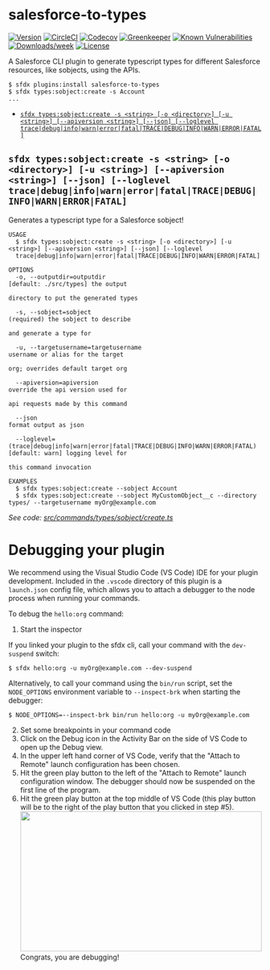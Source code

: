 salesforce-to-types
=================

[![Version](https://img.shields.io/npm/v/salesforce-to-types.svg)](https://npmjs.org/package/salesforce-to-types)
[![CircleCI](https://circleci.com/gh/amphro/salesforce-to-types/tree/master.svg?style=shield)](https://circleci.com/gh/amphro/salesforce-to-types/tree/master)
[![Codecov](https://codecov.io/gh/amphro/salesforce-to-types/branch/master/graph/badge.svg)](https://codecov.io/gh/amphro/salesforce-to-types)
[![Greenkeeper](https://badges.greenkeeper.io/amphro/salesforce-to-types.svg)](https://greenkeeper.io/)
[![Known Vulnerabilities](https://snyk.io/test/github/amphro/salesforce-to-types/badge.svg)](https://snyk.io/test/github/amphro/salesforce-to-types)
[![Downloads/week](https://img.shields.io/npm/dw/salesforce-to-types.svg)](https://npmjs.org/package/salesforce-to-types)
[![License](https://img.shields.io/npm/l/salesforce-to-types.svg)](https://github.com/amphro/salesforce-to-types/blob/master/package.json)

A Salesforce CLI plugin to generate typescript types for different Salesforce resources, like sobjects, using the APIs.

```sh-session
$ sfdx plugins:install salesforce-to-types
$ sfdx types:sobject:create -s Account
...
```

<!-- commands -->
* [`sfdx types:sobject:create -s <string> [-o <directory>] [-u <string>] [--apiversion <string>] [--json] [--loglevel trace|debug|info|warn|error|fatal|TRACE|DEBUG|INFO|WARN|ERROR|FATAL]`](#sfdx-typessobjectcreate--s-string--o-directory--u-string---apiversion-string---json---loglevel-tracedebuginfowarnerrorfataltracedebuginfowarnerrorfatal)

## `sfdx types:sobject:create -s <string> [-o <directory>] [-u <string>] [--apiversion <string>] [--json] [--loglevel trace|debug|info|warn|error|fatal|TRACE|DEBUG|INFO|WARN|ERROR|FATAL]`

Generates a typescript type for a Salesforce sobject!

```
USAGE
  $ sfdx types:sobject:create -s <string> [-o <directory>] [-u <string>] [--apiversion <string>] [--json] [--loglevel 
  trace|debug|info|warn|error|fatal|TRACE|DEBUG|INFO|WARN|ERROR|FATAL]

OPTIONS
  -o, --outputdir=outputdir                                                         [default: ./src/types] the output
                                                                                    directory to put the generated types

  -s, --sobject=sobject                                                             (required) the sobject to describe
                                                                                    and generate a type for

  -u, --targetusername=targetusername                                               username or alias for the target
                                                                                    org; overrides default target org

  --apiversion=apiversion                                                           override the api version used for
                                                                                    api requests made by this command

  --json                                                                            format output as json

  --loglevel=(trace|debug|info|warn|error|fatal|TRACE|DEBUG|INFO|WARN|ERROR|FATAL)  [default: warn] logging level for
                                                                                    this command invocation

EXAMPLES
  $ sfdx types:sobject:create --sobject Account
  $ sfdx types:sobject:create --sobject MyCustomObject__c --directory types/ --targetusername myOrg@example.com
```

_See code: [src/commands/types/sobject/create.ts](https://github.com/amphro/salesforce-to-types/blob/v0.0.0/src/commands/types/sobject/create.ts)_
<!-- commandsstop -->
<!-- debugging-your-plugin -->
# Debugging your plugin
We recommend using the Visual Studio Code (VS Code) IDE for your plugin development. Included in the `.vscode` directory of this plugin is a `launch.json` config file, which allows you to attach a debugger to the node process when running your commands.

To debug the `hello:org` command: 
1. Start the inspector
  
If you linked your plugin to the sfdx cli, call your command with the `dev-suspend` switch: 
```sh-session
$ sfdx hello:org -u myOrg@example.com --dev-suspend
```
  
Alternatively, to call your command using the `bin/run` script, set the `NODE_OPTIONS` environment variable to `--inspect-brk` when starting the debugger:
```sh-session
$ NODE_OPTIONS=--inspect-brk bin/run hello:org -u myOrg@example.com
```

2. Set some breakpoints in your command code
3. Click on the Debug icon in the Activity Bar on the side of VS Code to open up the Debug view.
4. In the upper left hand corner of VS Code, verify that the "Attach to Remote" launch configuration has been chosen.
5. Hit the green play button to the left of the "Attach to Remote" launch configuration window. The debugger should now be suspended on the first line of the program. 
6. Hit the green play button at the top middle of VS Code (this play button will be to the right of the play button that you clicked in step #5).
<br><img src=".images/vscodeScreenshot.png" width="480" height="278"><br>
Congrats, you are debugging!
